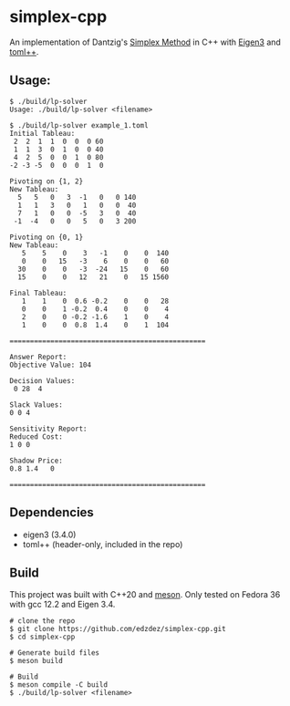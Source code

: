 # simplex-cpp

An implementation of Dantzig's [Simplex Method](https://en.wikipedia.org/wiki/Simplex_algorithm) in C++
with [Eigen3](https://eigen.tuxfamily.org/index.php?title=Main_Page)
and [toml++](https://marzer.github.io/tomlplusplus/index.html).

## Usage:

```shell
$ ./build/lp-solver
Usage: ./build/lp-solver <filename>

$ ./build/lp-solver example_1.toml
Initial Tableau:
 2  2  1  1  0  0  0 60
 1  1  3  0  1  0  0 40
 4  2  5  0  0  1  0 80
-2 -3 -5  0  0  0  1  0

Pivoting on {1, 2}
New Tableau:
  5   5   0   3  -1   0   0 140
  1   1   3   0   1   0   0  40
  7   1   0   0  -5   3   0  40
 -1  -4   0   0   5   0   3 200

Pivoting on {0, 1}
New Tableau:
   5    5    0    3   -1    0    0  140
   0    0   15   -3    6    0    0   60
  30    0    0   -3  -24   15    0   60
  15    0    0   12   21    0   15 1560

Final Tableau:
   1    1    0  0.6 -0.2    0    0   28
   0    0    1 -0.2  0.4    0    0    4
   2    0    0 -0.2 -1.6    1    0    4
   1    0    0  0.8  1.4    0    1  104

================================================

Answer Report:
Objective Value: 104

Decision Values:
 0 28  4

Slack Values:
0 0 4

Sensitivity Report:
Reduced Cost:
1 0 0

Shadow Price:
0.8 1.4   0

================================================
```

## Dependencies

* eigen3 (3.4.0)
* toml++ (header-only, included in the repo)

## Build

This project was built with C++20 and [meson](https://mesonbuild.com). Only tested on Fedora 36 with gcc 12.2 and Eigen 3.4.

```shell
# clone the repo
$ git clone https://github.com/edzdez/simplex-cpp.git
$ cd simplex-cpp

# Generate build files
$ meson build

# Build
$ meson compile -C build
$ ./build/lp-solver <filename>
```
